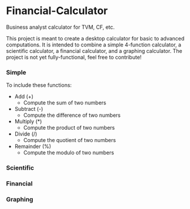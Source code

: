 # Financial-Calculator
Business analyst calculator for TVM, CF, etc.

This project is meant to create a desktop calculator for basic to advanced computations.
It is intended to combine a simple 4-function calculator, a scientific calculator, a financial calculator, and a graphing calculator.
The project is not yet fully-functional, feel free to contribute!

### Simple
To include these functions:
- Add (+)
  + Compute the sum of two numbers
- Subtract (-)
  + Compute the difference of two numbers
- Multiply (*)
  + Compute the product of two numbers
- Divide (/)
  + Compute the quotient of two numbers
- Remainder (%)
  + Compute the modulo of two numbers

### Scientific

### Financial

### Graphing
